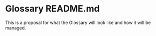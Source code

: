 # Glossary README.md

This is a proposal for what the Glossary will look like and how it will be managed.